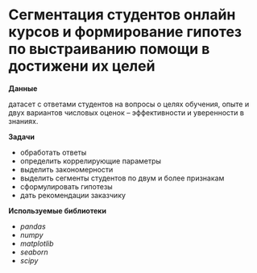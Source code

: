 
# Сегментация студентов онлайн курсов и формирование гипотез по выстраиванию помощи в достижени их целей

**Данные**

датасет с ответами студентов на вопросы о целях обучения, опыте и двух вариантов числовых оценок – эффективности и уверенности в знаниях.

**Задачи**

 * обработать ответы
 * определить коррелирующие параметры
 * выделить закономерности
 * выделить сегменты студентов по двум и более признакам
 * сформулировать гипотезы
 * дать рекомендации заказчику

**Используемые библиотеки**
 * *pandas*
 * *numpy*
 * *matplotlib*
 * *seaborn*
 * *scipy*


